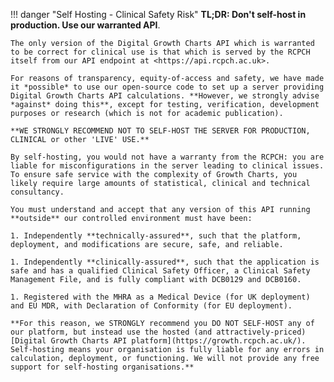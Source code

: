 !!! danger "Self Hosting - Clinical Safety Risk"
    **TL;DR: Don't self-host in production. Use our warranted API**.

    The only version of the Digital Growth Charts API which is warranted to be correct for clinical use is that which is served by the RCPCH itself from our API endpoint at <https://api.rcpch.ac.uk>. 
    
    For reasons of transparency, equity-of-access and safety, we have made it *possible* to use our open-source code to set up a server providing Digital Growth Charts API calculations. **However, we strongly advise *against* doing this**, except for testing, verification, development purposes or research (which is not for academic publication).
    
    **WE STRONGLY RECOMMEND NOT TO SELF-HOST THE SERVER FOR PRODUCTION, CLINICAL or other 'LIVE' USE.**  

    By self-hosting, you would not have a warranty from the RCPCH: you are liable for misconfigurations in the server leading to clinical issues. To ensure safe service with the complexity of Growth Charts, you likely require large amounts of statistical, clinical and technical consultancy.

    You must understand and accept that any version of this API running **outside** our controlled environment must have been: 
    
    1. Independently **technically-assured**, such that the platform, deployment, and modifications are secure, safe, and reliable.
    
    1. Independently **clinically-assured**, such that the application is safe and has a qualified Clinical Safety Officer, a Clinical Safety Management File, and is fully compliant with DCB0129 and DCB0160.
   
    1. Registered with the MHRA as a Medical Device (for UK deployment) and EU MDR, with Declaration of Conformity (for EU deployment).
   
    **For this reason, we STRONGLY recommend you DO NOT SELF-HOST any of our platform, but instead use the hosted (and attractively-priced) [Digital Growth Charts API platform](https://growth.rcpch.ac.uk/). Self-hosting means your organisation is fully liable for any errors in calculation, deployment, or functioning. We will not provide any free support for self-hosting organisations.**
